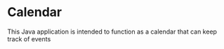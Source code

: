 # Calendar
This Java application is intended to function as a calendar that can keep track of events
